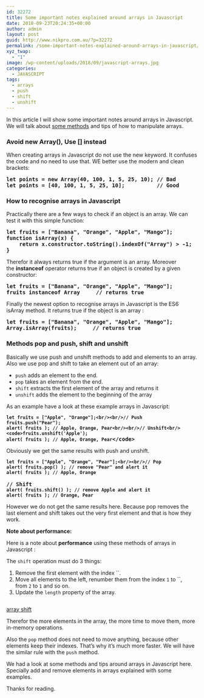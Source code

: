 ```yaml
---
id: 32272
title: Some important notes explained around arrays in Javascript
date: 2018-09-23T20:24:35+00:00
author: admin
layout: post
guid: http://www.nikpro.com.au/?p=32272
permalink: /some-important-notes-explained-around-arrays-in-javascript/
xyz_twap:
  - "1"
image: /wp-content/uploads/2018/09/javascript-arrays.jpg
categories:
  - JAVASCRIPT
tags:
  - arrays
  - push
  - shift
  - unshift
---
```

In this article I will show some important notes around arrays in Javascript. We will talk about [some methods](http://www.nikpro.com.au/how-to-generate-a-mappable-array-in-javascript/) and tips of how to manipulate arrays.

### Avoid new Array(), Use [] instead

When creating arrays in Javascript do not use the new keyword. It confuses the code and no need to use that. WE better use the modern and clean brackets:

<pre class="wp-block-preformatted"><strong>let points = new Array(40, 100, 1, 5, 25, 10); // Bad</strong><br /><strong>let points = [40, 100, 1, 5, 25, 10];          // Good</strong></pre>

### How to recognise arrays in Javascript

Practically there are a few ways to check if an object is an array. We can test it with this simple function:

<pre class="wp-block-preformatted"><strong>let fruits = ["Banana", "Orange", "Apple", "Mango"];<br />function isArray(x) {</strong><br /><strong>    return x.constructor.toString().indexOf("Array") > -1;</strong><br /><strong>}</strong></pre>

Therefor it always returns true if the argument is an array. Moreover the **instanceof** operator returns true if an object is created by a given constructor:

<pre class="wp-block-preformatted"><strong>let fruits = ["Banana", "Orange", "Apple", "Mango"];</strong><br /><strong>fruits instanceof Array     // returns true</strong></pre>

Finally the newest option to recognise arrays in Javascript is the ES6 isArray method. It returns true if the object is an array :

<pre class="wp-block-preformatted"><strong>let fruits = ["Banana", "Orange", "Apple", "Mango"];<br />Array.isArray(fruits);     // returns true</strong></pre>

### Methods pop and push, shift and unshift

Basically we use push and unshift methods to add and elements to an array. Also we use pop and shift to take an element out of an array:

  * `push` adds an element to the end.
  * `pop` takes an element from the end.
  * `shift` extracts the first element of the array and returns it
  * `unshift` adds the element to the beginning of the array  
    

As an example have a look at these example arrays in Javascript:

<pre class="wp-block-preformatted"><strong><code>let fruits = ["Apple", "Orange"];&lt;br/>&lt;br/>// Push
fruits.push("Pear");
alert( fruits ); // Apple, Orange, Pear&lt;br/>&lt;br/>// Unshift&lt;br/>&lt;code>fruits.unshift('Apple');
alert( fruits ); // Apple, Orange, Pear</code>&lt;/code></strong></pre>

Obviously we get the same results with push and unshift.

<pre class="wp-block-preformatted"><strong><code>let fruits = ["Apple", "Orange", "Pear"];&lt;br/>&lt;br/>// Pop
alert( fruits.pop() ); // remove "Pear" and alert it
alert( fruits ); // Apple, Orange</code></strong><br /><br /><strong>// Shift</strong><br /><strong><code>alert( fruits.shift() ); // remove Apple and alert it
alert( fruits ); // Orange, Pear</code></strong></pre>

However we do not get the same results here. Because pop removes the last element and shift takes out the very first element and that is how they work. 

**Note about performance:**

Here is a note about **performance** using these methods of arrays in Javascript :

The `shift` operation must do 3 things:

  1. Remove the first element with the index ``.
  2. Move all elements to the left, renumber them from the index `1` to ``, from `2` to `1` and so on.
  3. Update the `length` property of the array.<figure class="wp-block-image">

<img src="http://www.nikpro.com.au/wp-content/uploads/2018/09/array-shift.png" alt="" class="wp-image-32275" srcset="http://testgatsby.local/wp-content/uploads/2018/09/array-shift.png 593w, http://testgatsby.local/wp-content/uploads/2018/09/array-shift-300x72.png 300w" sizes="(max-width: 593px) 100vw, 593px" /> <figcaption><a href="https://javascript.info/array#methods-pop-push-shift-unshift" target="_blank" rel="noopener noreferrer">array shift</a></figcaption></figure> 

Therefor the more elements in the array, the more time to move them, more in-memory operations.

Also the `pop` method does not need to move anything, because other elements keep their indexes. That’s why it’s much more faster. We will have the similar rule with the `push` method.

We had a look at some methods and tips around arrays in Javascript here. Specially add and remove elements in arrays explained with some examples.

Thanks for reading.
